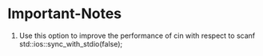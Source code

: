 # Important-Notes
1. Use this option to improve the performance of cin with respect to scanf
std::ios::sync_with_stdio(false);

